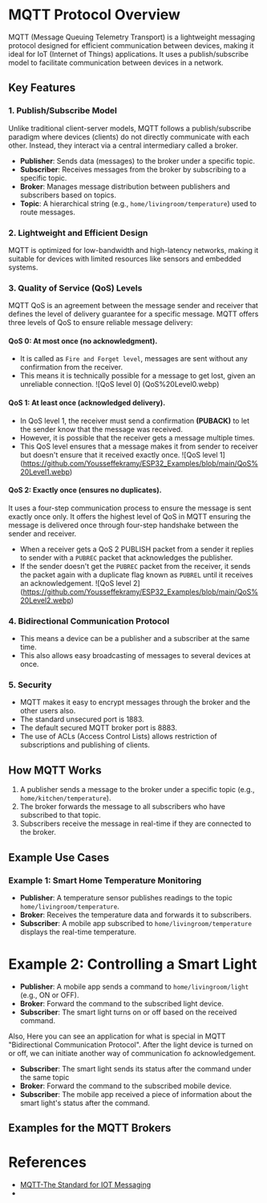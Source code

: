 # MQTT Protocol Overview

MQTT (Message Queuing Telemetry Transport) is a lightweight messaging protocol designed for efficient communication between devices, making it ideal for IoT (Internet of Things) applications. It uses a publish/subscribe model to facilitate communication between devices in a network.

## Key Features

### 1. Publish/Subscribe Model
Unlike traditional client-server models, MQTT follows a publish/subscribe paradigm where devices (clients) do not directly communicate with each other. Instead, they interact via a central intermediary called a broker.

- **Publisher**: Sends data (messages) to the broker under a specific topic.
- **Subscriber**: Receives messages from the broker by subscribing to a specific topic.
- **Broker**: Manages message distribution between publishers and subscribers based on topics.
- **Topic**: A hierarchical string (e.g., `home/livingroom/temperature`) used to route messages.

### 2. Lightweight and Efficient Design
MQTT is optimized for low-bandwidth and high-latency networks, making it suitable for devices with limited resources like sensors and embedded systems.

### 3. Quality of Service (QoS) Levels
MQTT QoS is an agreement between the message sender and receiver that defines the level of delivery guarantee for a specific message. MQTT offers three levels of QoS to ensure reliable message delivery:

#### **QoS 0**: At most once (no acknowledgment).
- It is called as `Fire and Forget level`, messages are sent without any confirmation from the receiver.
- This means it is technically possible for a message to get lost, given an unreliable connection.
![QoS level 0] (QoS%20Level0.webp)

#### **QoS 1**: At least once (acknowledged delivery).
- In QoS level 1, the receiver must send a confirmation **(PUBACK)** to let the sender know that the message was received.
- However, it is possible that the receiver gets a message multiple times.
- This QoS level ensures that a message makes it from sender to receiver but doesn't ensure that it received exactly once.
![QoS level 1] (https://github.com/Yousseffekramy/ESP32_Examples/blob/main/QoS%20Level1.webp)

#### **QoS 2**: Exactly once (ensures no duplicates).
It uses a four-step communication process to ensure the message is sent exactly once only. It offers the highest level of QoS in MQTT ensuring the message is delivered once through four-step handshake between the sender and receiver.
- When a receiver gets a QoS 2 PUBLISH packet from a sender it replies to sender with a `PUBREC` packet that acknowledges the publisher.
- If the sender doesn't get the `PUBREC` packet from the receiver, it sends the packet again with a duplicate flag known as `PUBREL` until it receives an acknowledgement.
![QoS level 2] (https://github.com/Yousseffekramy/ESP32_Examples/blob/main/QoS%20Level2.webp)

### 4. Bidirectional Communication Protocol
- This means a device can be a publisher and a subscriber at the same time.
- This also allows easy broadcasting of messages to several devices at once.

### 5. Security 
- MQTT makes it easy to encrypt messages through the broker and the other users also.
- The standard unsecured port is 1883.
- The default secured MQTT broker port is 8883.
- The use of ACLs (Access Control Lists) allows restriction of subscriptions and publishing of clients.

## How MQTT Works
1. A publisher sends a message to the broker under a specific topic (e.g., `home/kitchen/temperature`).
2. The broker forwards the message to all subscribers who have subscribed to that topic.
3. Subscribers receive the message in real-time if they are connected to the broker.

## Example Use Cases

### Example 1: Smart Home Temperature Monitoring
- **Publisher**: A temperature sensor publishes readings to the topic `home/livingroom/temperature`.
- **Broker**: Receives the temperature data and forwards it to subscribers.
- **Subscriber**: A mobile app subscribed to `home/livingroom/temperature` displays the real-time temperature.

# Example 2: Controlling a Smart Light

- **Publisher**: A mobile app sends a command to `home/livingroom/light` (e.g., ON or OFF).  
- **Broker**: Forward the command to the subscribed light device.  
- **Subscriber**: The smart light turns on or off based on the received command.  

Also, Here you can see an application for what is special in MQTT "Bidirectional Communication Protocol". After the light device is turned on or off, we can initiate another way of communication fo acknowledgement.

- **Subscriber**: The smart light sends its status after the command under the same topic 
- **Broker**: Forward the command to the subscribed mobile device.  
- **Subscriber**: The mobile app received a piece of information about the smart light's status after the command.


## Examples for the MQTT Brokers

# References
- [MQTT-The Standard for IOT Messaging](https://youtu.be/fbf7SoFVjP4?si=bHV7psqcgI7gRpFe)
-  
